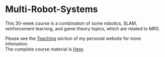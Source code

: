 # Multi-Robot-Systems
This 30-week course is a combination of some robotics, SLAM, reinforcement learning, and game theory topics, which are related to MRS.  

Please see the [Teaching](https://www.deadsecond.com/teaching) section of my personal website for more infomation.  
The complete course material is [Here](https://drive.google.com/file/d/1dDxF32d5XaJQ1DNk_lLezSIKA9vDliXw/view?usp=drive_link).
